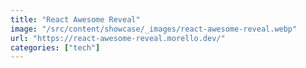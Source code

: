 ```yaml
---
title: "React Awesome Reveal"
image: "/src/content/showcase/_images/react-awesome-reveal.webp"
url: "https://react-awesome-reveal.morello.dev/"
categories: ["tech"]
---
```

